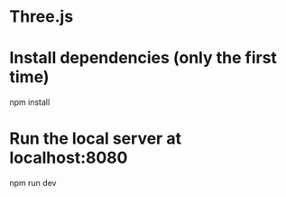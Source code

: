 # Three.js

# Install dependencies (only the first time)

npm install

# Run the local server at localhost:8080

npm run dev
